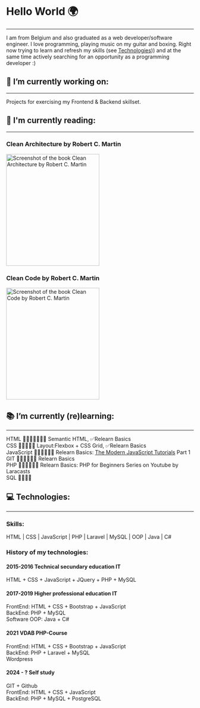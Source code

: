 # Hello World 🌍
---
I am from Belgium and also graduated as a web developer/software engineer. I love programming, playing music on my guitar and boxing. Right now trying to learn and refresh my skills (see [Technologies](#my-anchor))) and at the same time actively searching for an opportunity as a programming developer :)

## 🔨 I’m currently working on:
---
Projects for exercising my Frontend & Backend skillset.

## 📖 I'm currently reading:
---
### Clean Architecture by Robert C. Martin <br>
<img src="https://m.media-amazon.com/images/I/41tjPqycZ1L._AC_SY780_DpWeblab_.jpg" alt="Screenshot of the book Clean Architecture by Robert C. Martin" width="250px" height="300px"> <br>
### Clean Code by Robert C. Martin <br>
<img src="https://m.media-amazon.com/images/I/41bOkXnNBjL._AC_SY780_.jpg" alt="Screenshot of the book Clean Code by Robert C. Martin" width="250px" height="300px"> <br>

## 📚 I’m currently (re)learning:
---
HTML  🏁➖➖➖➖🏃‍♂️ Semantic HTML, ✅Relearn Basics <br>
CSS 🏁➖➖🏃‍♂️ Layout:Flexbox + CSS Grid, ✅Relearn Basics <br>
JavaScript 🏁➖➖➖🏃‍♂️ Relearn Basics: [The Modern JavaScript Tutorials](https://javascript.info) Part 1 <br>
GIT 🏁➖➖➖🏃‍♂️ Relearn Basics <br>
PHP 🏁➖➖➖🏃‍♂️ Relearn Basics: PHP for Beginners Series on Youtube by Laracasts <br>
SQL 🏁➖➖➖ <br>

## 💻 Technologies:<a id="my-anchor"></a>
---
### Skills:
HTML | CSS | JavaScript | PHP | Laravel | MySQL | OOP | Java | C#
### History of my technologies:
#### 2015-2016 Technical secundary education IT
HTML + CSS + JavaScript + JQuery + PHP + MySQL
#### 2017-2019 Higher professional education IT
FrontEnd: HTML + CSS + Bootstrap + JavaScript <br>
BackEnd: PHP + MySQL <br>
Software OOP: Java + C#
#### 2021 VDAB PHP-Course 
FrontEnd: HTML + CSS + Bootstrap + JavaScript <br>
BackEnd: PHP + Laravel + MySQL <br>
Wordpress
#### 2024 - ? Self study
GIT + Github <br>
FrontEnd: HTML + CSS + JavaScript <br>
BackEnd: PHP + MySQL + PostgreSQL <br>

<!-- ### 🤔 I’m looking for help with ...
### 👯 I’m looking to collaborate on ...
### 💬 Ask me about ...
### 📫 How to reach me: ...
### 😄 Pronouns: ...
### ⚡ Fun fact: ...
-->
